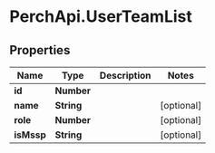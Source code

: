 # PerchApi.UserTeamList

## Properties
Name | Type | Description | Notes
------------ | ------------- | ------------- | -------------
**id** | **Number** |  | 
**name** | **String** |  | [optional] 
**role** | **Number** |  | [optional] 
**isMssp** | **String** |  | [optional] 


